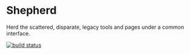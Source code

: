 # Shepherd

Herd the scattered, disparate, legacy tools and pages under a common interface.

[![build status](https://travis-ci.org/famousgarkin/shepherd.svg)](https://travis-ci.org/famousgarkin/shepherd)
